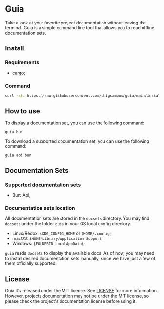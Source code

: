 # Guia

Take a look at your favorite project documentation without leaving the terminal.
Guia is a simple command line tool that allows you to read offline documentation
sets.

## Install

### Requirements

- cargo;

### Command

```sh
curl -sSL https://raw.githubusercontent.com/thigcampos/guia/main/install.sh | bash -
```

## How to use

To display a documentation set, you can use the following command:

```sh
guia bun 
```

To download a supported documentation set, you can use the following command:

```sh
guia add bun
```

## Documentation Sets

### Supported documentation sets

- Bun: Api;

### Documentation sets location

All documentation sets are stored in the `docsets` directory. You may find
`docsets` under the folder `guia` in your OS local config directory.

- Linux/Redox: `$XDG_CONFIG_HOME` or `$HOME/.config`;
- macOS: `$HOME/Library/Application Support`;
- Windows: `{FOLDERID_LocalAppData}`;

`guia` reads `docsets` to display the available docs. As of now,
you may need to install desired documentation sets manually,
since we have just a few of them officially supported.

## License

Guia it's released under the MIT license. See [LICENSE](LICENSE) for more information.
However, projects documentation may not be under the MIT license, so please
check the project's documentation license before using it.
